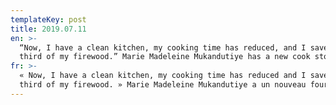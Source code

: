 ```yaml
---
templateKey: post
title: 2019.07.11
en: >-
  “Now, I have a clean kitchen, my cooking time has reduced, and I save about a
  third of my firewood.” Marie Madeleine Mukandutiye has a new cook stove.
fr: >-
  « Now, I have a clean kitchen, my cooking time has reduced and I save about a
  third of my firewood. » Marie Madeleine Mukandutiye a un nouveau fourneau.
---
```


